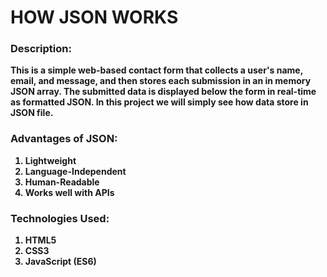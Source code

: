 # HOW JSON WORKS 

<b><h3>Description:</h3><B>
This is a simple web-based contact form that collects a user's name, email, and message, and then stores each submission in an in memory JSON array. The submitted data is displayed below the form in real-time as formatted JSON. In this project we will simply see how data store in JSON file.

<b><h3>Advantages of JSON:</h3><b>
1. Lightweight<br>
2. Language-Independent<br>
3. Human-Readable<br>
4. Works well with APIs

<b><h3>Technologies Used:</h3><b>
1. HTML5 <br>
2. CSS3 <br>
3. JavaScript (ES6)
